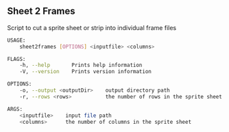 ## Sheet 2 Frames
Script to cut a sprite sheet or strip into individual frame files

```bash
USAGE:
    sheet2frames [OPTIONS] <inputfile> <columns>

FLAGS:
    -h, --help       Prints help information
    -V, --version    Prints version information

OPTIONS:
    -o, --output <outputDir>    output directory path
    -r, --rows <rows>           the number of rows in the sprite sheet

ARGS:
    <inputfile>    input file path
    <columns>      the number of columns in the sprite sheet
```
